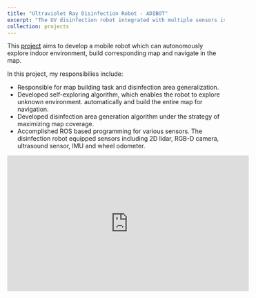 ```yaml
---
title: "Ultraviolet Ray Disinfection Robot - ADIBOT"
excerpt: "The UV disinfection robot integrated with multiple sensors is designed to autonomously explore indoor areas and navigate in the built map. <br/><img src='/images/adibot.png' width='640' height='480'>"
collection: projects
---
```


This [<font color="black">project</font>](https://www.youtube.com/watch?v=hNjqwu12U1c) aims to develop a mobile robot which can autonomously explore indoor environment, build corresponding map and navigate in the map.

In this project, my responsibilies include:

- Responsible for map building task and disinfection area generalization.
- Developed self-exploring algorithm, which enables the robot to explore unknown environment.
 automatically and build the entire map for navigation.
- Developed disinfection area generation algorithm under the strategy of maximizing map coverage.
- Accomplished ROS based programming for various sensors. The disinfection robot equipped sensors including 2D lidar, RGB-D camera, ultrasound sensor, IMU and wheel odometer.

<iframe width="560" height="315" src="https://www.youtube.com/embed/DT3Rn3cbfBg?si=OKPe9UjRGoMPKyfn" title="YouTube video player" frameborder="0" allow="accelerometer; autoplay; clipboard-write; encrypted-media; gyroscope; picture-in-picture; web-share" allowfullscreen></iframe>
